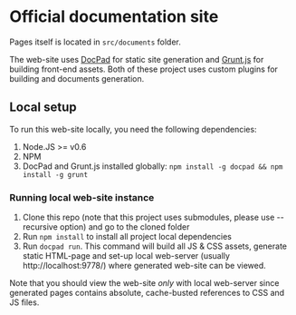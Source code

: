 # Official documentation site

Pages itself is located in `src/documents` folder.

The web-site uses [DocPad](https://github.com/bevry/docpad) for static site generation and [Grunt.js](http://gruntjs.com) for building front-end assets. Both of these project uses custom plugins for building and documents generation.

## Local setup

To run this web-site locally, you need the following dependencies:

1. Node.JS >= v0.6
2. NPM
3. DocPad and Grunt.js installed globally: `npm install -g docpad && npm install -g grunt`

### Running local web-site instance

1. Clone this repo (note that this project uses submodules, please use --recursive option) and go to the cloned folder
2. Run `npm install` to install all project local dependencies
3. Run `docpad run`. This command will build all JS & CSS assets, generate static HTML-page and set-up local web-server (usually http://localhost:9778/) where generated web-site can be viewed.

Note that you should view the web-site _only_ with local web-server since generated pages contains absolute, cache-busted references to CSS and JS files.
